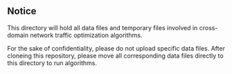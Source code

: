 ## Notice
This directory will hold all data files and temporary files involved in cross-domain network traffic optimization algorithms.

For the sake of confidentiality, please do not upload specific data files. After cloneing this repository, please move all corresponding data files directly to this directory to run algorithms.